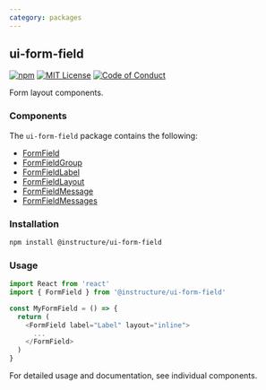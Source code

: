 ```yaml
---
category: packages
---
```


## ui-form-field

[![npm][npm]][npm-url]
[![MIT License][license-badge]][license]
[![Code of Conduct][coc-badge]][coc]

Form layout components.

### Components

The `ui-form-field` package contains the following:

- [FormField](#FormField)
- [FormFieldGroup](#FormFieldGroup)
- [FormFieldLabel](#FormFieldLabel)
- [FormFieldLayout](#FormFieldLayout)
- [FormFieldMessage](#FormFieldMessage)
- [FormFieldMessages](#FormFieldMessages)

### Installation

```sh
npm install @instructure/ui-form-field
```

### Usage

```js
import React from 'react'
import { FormField } from '@instructure/ui-form-field'

const MyFormField = () => {
  return (
    <FormField label="Label" layout="inline">
      ...
    </FormField>
  )
}
```

For detailed usage and documentation, see individual components.

[npm]: https://img.shields.io/npm/v/@instructure/ui-form-field.svg
[npm-url]: https://npmjs.com/package/@instructure/ui-form-field
[license-badge]: https://img.shields.io/npm/l/instructure-ui.svg?style=flat-square
[license]: https://github.com/instructure/instructure-ui/blob/master/LICENSE.md
[coc-badge]: https://img.shields.io/badge/code%20of-conduct-ff69b4.svg?style=flat-square
[coc]: https://github.com/instructure/instructure-ui/blob/master/CODE_OF_CONDUCT.md
